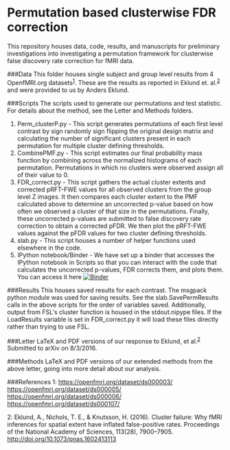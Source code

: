 Permutation based clusterwise FDR correction
===================

This repository houses data, code, results, and manuscripts for preliminary investigations into investigating a permutation framework for clusterwise false discovery rate correction for fMRI data. 

###Data
This folder houses single subject and group level results from 4 OpenfMRI.org datasets<sup>[1](#1)</sup>. These are the results as reported in Eklund et. al.<sup>[2](#2)</sup> and were provided to us by Anders Eklund.

###Scripts
The scripts used to generate our permutations and test statistic. For details about the method, see the Letter and Methods folders.

 1. Perm_clusterP.py - This script generates permutations of each first level contrast by sign randomly sign flipping the original design matrix and calculating the number of significant clusters present in each permutation for multiple cluster defining thresholds.
 2. CombinePMF.py - This script estimates our final probability mass function by combining across the normalized histograms of each permutation. Permutations in which no clusters were observed assign all of their value to 0.
 3. FDR_correct.py - This script gathers the actual cluster extents and corrected pRFT-FWE values for all observed clusters from the group level Z images. It then compares each cluster extent to the PMF calculated above to determine an uncorrected p-value based on how often we observed a cluster of that size in the permutations. Finally, these uncorrected p-values are submitted to false discovery rate correction to obtain a corrected pFDR. We then plot the pRFT-FWE values against the pFDR values for two cluster defining thresholds.
 4. slab.py - This script houses a number of helper functions used elsewhere in the code.
 5. IPython notebook/Binder - We have set up a binder that accesses the IPython notebook in Scripts so that you can interact with the code that calculates the uncorrected p-values, FDR corrects them, and plots them. You can access it here [![Binder](http://mybinder.org/badge.svg)](http://mybinder.org:/repo/mangstad/fdr_permutations)

###Results
This houses saved results for each contrast. The msgpack python module was used for saving results. See the slab.SavePermResults calls in the above scripts for the order of variables saved. Additionally, output from FSL's cluster function is housed in the stdout.nipype files. If the LoadResults variable is set in FDR_correct.py it will load these files directly rather than trying to use FSL.

###Letter
LaTeX and PDF versions of our response to Eklund, et al.<sup>[2](#2)</sup> Submitted to arXiv on 8/3/2016.

###Methods
LaTeX and PDF versions of our extended methods from the above letter, going into more detail about our analysis.

###References
<a name="1">1</a>: https://openfmri.org/dataset/ds000003/<br/>
https://openfmri.org/dataset/ds000005/<br/>
https://openfmri.org/dataset/ds000006/<br/>
https://openfmri.org/dataset/ds000107/<br/>

<a name="2">2</a>: Eklund, A., Nichols, T. E., & Knutsson, H. (2016). Cluster failure: Why fMRI inferences for spatial extent have inflated false-positive rates. Proceedings of the National Academy of Sciences, 113(28), 7900–7905. http://doi.org/10.1073/pnas.1602413113

